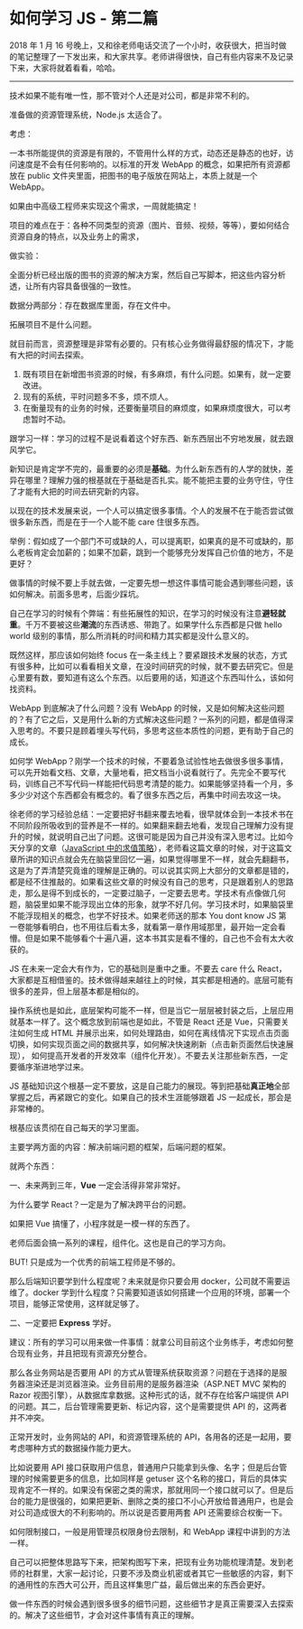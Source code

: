 # 如何学习 JS - 第二篇

2018 年 1 月 16 号晚上，又和徐老师电话交流了一个小时，收获很大，把当时做的笔记整理了一下发出来，和大家共享。老师讲得很快，自己有些内容来不及记录下来，大家将就着看看，哈哈。

---

技术如果不能有唯一性，那不管对个人还是对公司，都是非常不利的。

准备做的资源管理系统，Node.js 太适合了。

考虑：

一本书所能提供的资源是有限的，不管用什么样的方式，动态还是静态的也好，访问速度是不会有任何影响的。以标准的开发 WebApp 的概念，如果把所有资源都放在 public 文件夹里面，把图书的电子版放在网站上，本质上就是一个 WebApp。

如果由中高级工程师来实现这个需求，一周就能搞定！

项目的难点在于：各种不同类型的资源（图片、音频、视频，等等），要如何结合资源自身的特点，以及业务上的需求，

做实验：

全面分析已经出版的图书的资源的解决方案，然后自己写脚本，把这些内容分析透，让所有内容具备很强的一致性。

数据分两部分：存在数据库里面，存在文件中。

拓展项目不是什么问题。

就目前而言，资源整理是非常有必要的。只有核心业务做得最舒服的情况下，才能有大把的时间去探索。

1. 既有项目在新增图书资源的时候，有多麻烦，有什么问题。如果有，就一定要改进。
2. 现有的系统，平时问题多不多，烦不烦人。
3. 在衡量现有的业务的时候，还要衡量项目的麻烦度，如果麻烦度很大，可以考虑暂时不动。

跟学习一样：学习的过程不是说看着这个好东西、新东西层出不穷地发展，就去跟风学它。

新知识是肯定学不完的，最重要的必须是**基础**。为什么新东西有的人学的就快，差异在哪里？理解力强的根基就在于基础是否扎实。能不能把主要的业务守住，守住了才能有大把的时间去研究新的内容。

以现在的技术发展来说，一个人可以搞定很多事情。个人的发展不在于能否尝试做很多新东西，而是在于一个人能不能 care 住很多东西。

举例：假如成了一个部门不可或缺的人，可以提离职，如果真的是不可或缺的，那么老板肯定会加薪的；如果不加薪，跳到一个能够充分发挥自己价值的地方，不是更好？

做事情的时候不要上手就去做，一定要先想一想这件事情可能会遇到哪些问题，该如何解决。前面多思考，后面少踩坑。

自己在学习的时候有个弊端：有些拓展性的知识，在学习的时候没有注意**避轻就重**。千万不要被这些**潮流**的东西诱惑、带跑了。如果学什么东西都是只做 hello world 级别的事情，那么所消耗的时间和精力其实都是没什么意义的。

既然这样，那应该如何始终 focus 在一条主线上？要紧跟技术发展的状态，方式有很多种，比如可以看看相关文章，在没时间研究的时候，就不要去研究它。但是心里要有数，要知道有这么个东西。以后要用的话，知道这个东西叫什么，该如何找资料。

WebApp 到底解决了什么问题？没有 WebApp 的时候，又是如何解决这些问题的？有了它之后，又是用什么新的方式解决这些问题？一系列的问题，都是值得深入思考的。不要只是顾着埋头写代码，多思考这些本质性的问题，更有助于自己的成长。

如何学 WebApp？刚学一个技术的时候，不要着急试验性地去做很多很多事情，可以先开始看文档、文章，大量地看，把文档当小说看就行了。先完全不要写代码，训练自己不写代码一样能把代码思考清楚的能力。如果能够坚持看一个月，多多少少对这个东西都会有概念的。看了很多东西之后，再集中时间去攻这一块。

徐老师的学习经验总结：一定要把好书翻来覆去地看，很早就体会到一本技术书在不同阶段所吸收到的营养是不一样的。如果翻来翻去地看，发现自己理解力没有提升的时候，就说明自己出了问题。这很可能是因为自己并没有深入思考过。比如今天分享的文章（[JavaScript 中的求值策略](https://juejin.im/post/5a5cb80151882573385fb84d)），老师看这篇文章的时候，对于这篇文章所讲的知识点就会先在脑袋里回忆一遍，如果觉得哪里不一样，就会先翻翻书，这是为了弄清楚究竟谁的理解是正确的。可以说其实网上大部分的文章都是错的，都是经不住推敲的。如果看这些文章的时候没有自己的思考，只是跟着别人的思路走，那么是得不到成长的，一定要过脑子，一定要去思考。学技术有点像做几何题，脑袋里如果不能浮现出立体的形象，就学不好几何。学习技术时，如果脑袋里不能浮现相关的概念，也学不好技术。如果老师送的那本 You dont know JS 第一卷能够看明白，也不用往后看太多，就看第一章作用域那里，最开始一定会看懵。但是如果不能够看个十遍八遍，这本书其实是看不懂的，自己也不会有太大收获的。

JS 在未来一定会大有作为，它的基础则是重中之重。不要去 care 什么 React，大家都是互相借鉴的。技术做得越来越往上的时候，其实都是相通的。底层可能有很多的差异，但上层基本都是相似的。

操作系统也是如此，底层架构可能不一样，但是当它一层层被封装之后，上层应用就基本一样了。这个概念放到前端也是如此，不管是 React 还是 Vue，只需要关注如何生成 HTML 并展示出来，如何处理路由，如何在离线情况下实现点击页面切换，如何实现页面之间的数据共享，如何解决快速刷新（点击新页面然后快速展现），
如何提高开发者的开发效率（组件化开发）。不要去关注那些新东西，一定要循序渐进地学过来。

JS 基础知识这个根基一定不要放，这是自己能力的展现。等到把基础**真正地**全部掌握之后，再紧跟它的变化。如果自己的技术生涯能够跟着 JS 一起成长，那会是非常棒的。

根基应该贯彻在自己每天的学习里面。

主要学两方面的内容：解决前端问题的框架，后端问题的框架。

就两个东西：

一、未来两到三年，**Vue** 一定会活得非常非常好。

为什么要学 React？一定是为了解决跨平台的问题。

如果把 Vue 搞懂了，小程序就是一模一样的东西了。

老师后面会搞一系列的课程，组件化。这也是自己的学习方向。

BUT! 只是成为一个优秀的前端工程师是不够的。

那么后端知识要学到什么程度呢？未来就是你只要会用 docker，公司就不需要运维了。docker 学到什么程度？只需要知道该如何搭建一个应用的环境，部署一个项目，能够正常使用，这样就足够了。

二、一定要把 **Express** 学好。

建议：所有的学习可以用来做一件事情：就拿公司目前这个业务练手，考虑如何整合现有业务，并且把现有资源充分整合。

那么各业务网站是否要用 API 的方式从管理系统获取资源？问题在于选择的是服务器渲染还是浏览器渲染。业务目前用的是服务器渲染（ASP.NET MVC 架构的 Razor 视图引擎），从数据库拿数据。这种形式的话，就不存在给客户端提供 API 的问题。其二，后台管理需要更新、标记内容，这个是需要提供 API 的，这两者并不冲突。

正常开发时，业务网站的 API，和资源管理系统的 API，各用各的还是一起用，要考虑哪种方式的数据操作能力更大。

比如说要用 API 接口获取用户信息，普通用户只能拿到头像、名字；但是后台管理的时候需要更多的信息，比如同样是 getuser 这个名称的接口，背后的具体实现肯定不一样的。如果没有保密之类的需求，那就用同一个接口就可以了。但是后台的能力是很强的，如果把更新、删除之类的接口不小心开放给普通用户，也是会对公司造成很大的不利影响的。所以说是否要用两套 API 还需要综合权衡一下。

如何限制接口，一般是用管理员权限身份去限制，和 WebApp 课程中讲到的方法一样。

自己可以把整体思路写下来，把架构图写下来，把现有业务功能梳理清楚。发到老师的社群里，大家一起讨论，只要不涉及商业机密或者其它一些敏感的内容，剩下的通用性的东西大可公开，而且这样集思广益，最后做出来的东西会更好。

做一件东西的时候会遇到很多很多的细节问题，这些细节才是真正需要深入去探索的。解决了这些细节，才会对这件事情有真正的理解。
